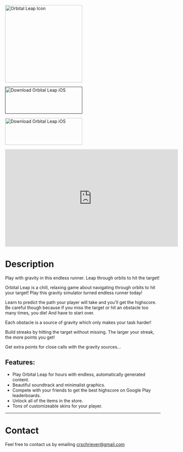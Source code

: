 <img alt="Orbital Leap Icon" src="/CarlsApps/imgs/OrbitalLeap/Icon.png" width="250" height="250">

<a href=""> <img alt="Download Orbital Leap iOS" src="/CarlsApps/imgs/ios-download.png" width="250" height="87">
</a>

<a href="https://play.google.com/store/apps/details?id=com.carlschriever.Orbitz"> <img alt="Download Orbital Leap iOS" src="/CarlsApps/imgs/android-download.png" width="250" height="87">
</a>

<iframe width="560" height="315" src="https://www.youtube.com/embed/JucLfmZGLvg" frameborder="0" allow="accelerometer; autoplay; encrypted-media; gyroscope; picture-in-picture" allowfullscreen></iframe>

# Description

Play with gravity in this endless runner. Leap through orbits to hit the target!

Orbital Leap is a chill, relaxing game about navigating through orbits to hit your target! Play this gravity simulator turned endless runner today!

Learn to predict the path your player will take and you'll get the highscore. Be careful though because if you miss the target or hit an obstacle too many times, you die! And have to start over.

Each obstacle is a source of gravity which only makes your task harder!

Build streaks by hitting the target without missing. The larger your streak, the more points you get!

Get extra points for close calls with the gravity sources...

## Features:

-   Play Orbital Leap for hours with endless, automatically generated content.
-   Beautiful soundtrack and minimalist graphics.
-   Compete with your friends to get the best highscore on Google Play leaderboards.
-   Unlock all of the items in the store.
-   Tons of customizeable skins for your player.

---

# Contact

Feel free to contact us by emailing crschriever@gmail.com
